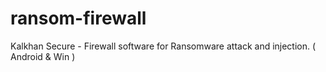 # ransom-firewall
Kalkhan Secure - Firewall software for Ransomware attack and injection. ( Android &amp; Win )
